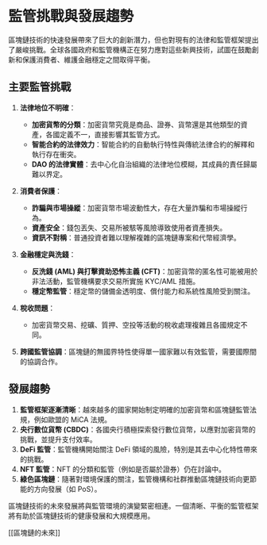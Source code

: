 # 監管挑戰與發展趨勢

區塊鏈技術的快速發展帶來了巨大的創新潛力，但也對現有的法律和監管框架提出了嚴峻挑戰。全球各國政府和監管機構正在努力應對這些新興技術，試圖在鼓勵創新和保護消費者、維護金融穩定之間取得平衡。

## 主要監管挑戰

1.  **法律地位不明確**：
    *   **加密貨幣的分類**：加密貨幣究竟是商品、證券、貨幣還是其他類型的資產，各國定義不一，直接影響其監管方式。
    *   **智能合約的法律效力**：智能合約的自動執行特性與傳統法律合約的解釋和執行存在衝突。
    *   **DAO 的法律實體**：去中心化自治組織的法律地位模糊，其成員的責任歸屬難以界定。

2.  **消費者保護**：
    *   **詐騙與市場操縱**：加密貨幣市場波動性大，存在大量詐騙和市場操縱行為。
    *   **資產安全**：錢包丟失、交易所被駭等風險導致使用者資產損失。
    *   **資訊不對稱**：普通投資者難以理解複雜的區塊鏈專案和代幣經濟學。

3.  **金融穩定與洗錢**：
    *   **反洗錢 (AML) 與打擊資助恐怖主義 (CFT)**：加密貨幣的匿名性可能被用於非法活動，監管機構要求交易所實施 KYC/AML 措施。
    *   **穩定幣監管**：穩定幣的儲備金透明度、償付能力和系統性風險受到關注。

4.  **稅收問題**：
    *   加密貨幣交易、挖礦、質押、空投等活動的稅收處理複雜且各國規定不同。

5.  **跨國監管協調**：區塊鏈的無國界特性使得單一國家難以有效監管，需要國際間的協調合作。

## 發展趨勢

1.  **監管框架逐漸清晰**：越來越多的國家開始制定明確的加密貨幣和區塊鏈監管法規，例如歐盟的 MiCA 法規。
2.  **央行數位貨幣 (CBDC)**：各國央行積極探索發行數位貨幣，以應對加密貨幣的挑戰，並提升支付效率。
3.  **DeFi 監管**：監管機構開始關注 DeFi 領域的風險，特別是其去中心化特性帶來的挑戰。
4.  **NFT 監管**：NFT 的分類和監管（例如是否屬於證券）仍在討論中。
5.  **綠色區塊鏈**：隨著對環境保護的關注，監管機構和社群推動區塊鏈技術向更節能的方向發展（如 PoS）。

區塊鏈技術的未來發展將與監管環境的演變緊密相連。一個清晰、平衡的監管框架將有助於區塊鏈技術的健康發展和大規模應用。

[[區塊鏈的未來]]
